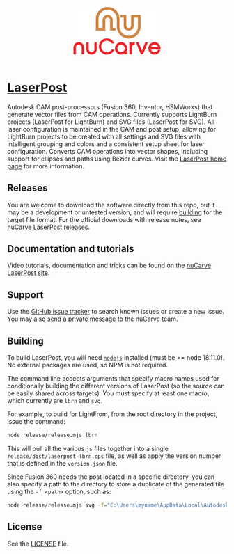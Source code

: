 <div align='center' padding-bottom="200px"><img src="https://github.com/nuCarve/laserpost/raw/main/images/nuCarve-logo-color-vert.svg" width="200px" /></div>
&nbsp;  

# [LaserPost](https://nucarve.com/laserpost) 
Autodesk CAM post-processors (Fusion 360, Inventor, HSMWorks) that generate vector files from CAM operations.  Currently supports LightBurn projects (LaserPost for LightBurn) and SVG files (LaserPost for SVG).  All laser configuration is maintained in the CAM and post setup, allowing for LightBurn projects to be created with all settings and SVG files with intelligent grouping and colors and a consistent setup sheet for laser configuration.  Converts CAM operations into vector shapes, including support for ellipses and paths using Bezier curves.  Visit the [LaserPost home page](https://nucarve.com/laserpost) for more information.

## Releases

You are welcome to download the software directly from this repo, but it may be a development or untested version, and will require [building](#building) for the target file format.  For the official downloads with release notes, see [nuCarve LaserPost releases](https://nucarve.com/laserpost/#releases).

## Documentation and tutorials

Video tutorials, documentation and tricks can be found on the [nuCarve LaserPost site](https://nucarve.com/laserpost/#learning).

## Support

Use the [GitHub issue tracker](https://github.com/nuCarve/laserpost/issues) to search known issues or create a new issue.  You may also [send a private message](https://nucarve.com/contact) to the nuCarve team.

## Building

To build LaserPost, you will need [`nodejs`](https://nodejs.org/en/) installed (must be >= node 18.11.0).  No external packages are used, so NPM is not required.

The command line accepts arguments that specify macro names used for conditionally building the different versions of LaserPost (so the source can be easily shared across targets).  You must specify at least one macro, which currently are `lbrn` and `svg`.  

For example, to build for LightFrom, from the root directory in the project, issue the command:

```sh
node release/release.mjs lbrn
```

This will pull all the various `js` files together into a single `release/dist/laserpost-lbrn.cps` file, as well as apply the version number that is defined in the `version.json` file.  

Since Fusion 360 needs the post located in a specific directory, you can also specify a path to the directory to store a duplicate of the generated file using the `-f <path>` option, such as:

```sh
node release/release.mjs svg -f="C:\Users\myname\AppData\Local\Autodesk\Autodesk Fusion 360\32TABC6DD2N8Q\W.login\M\D23203423432806\CAMPosts"
```

## License

See the [LICENSE](LICENSE) file.
